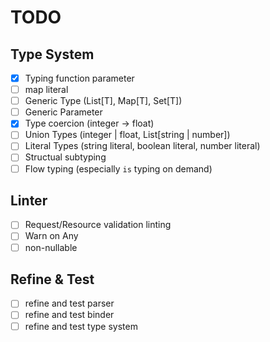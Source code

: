 # TODO

## Type System

- [x] Typing function parameter
- [ ] map literal
- [ ] Generic Type (List[T], Map[T], Set[T])
- [ ] Generic Parameter
- [x] Type coercion (integer -> float)
- [ ] Union Types (integer | float, List[string | number])
- [ ] Literal Types (string literal, boolean literal, number literal)
- [ ] Structual subtyping
- [ ] Flow typing (especially `is` typing on demand)

## Linter

- [ ] Request/Resource validation linting
- [ ] Warn on Any
- [ ] non-nullable

## Refine & Test

- [ ] refine and test parser
- [ ] refine and test binder
- [ ] refine and test type system
